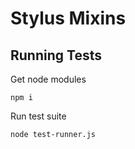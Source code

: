 # Stylus Mixins


## Running Tests

Get node modules

```
npm i
```

Run test suite

```
node test-runner.js
```
